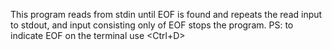 This program reads from stdin until EOF is found and repeats the read input to stdout, and input consisting only of EOF stops the program.
PS: to indicate EOF on the terminal use <Ctrl+D>
